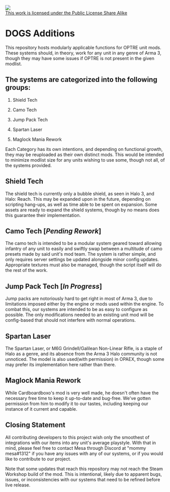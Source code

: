 <a rel="license" href="https://www.bohemia.net/community/licenses/arma-public-license-share-alike" target="_blank" ><img src="https://data.bistudio.com/images/license/APL-SA.png" ><br>This work is licensed under the Public License Share Alike</a>

<h1> DOGS Additions </h1>

This repository hosts modularly applicable functions for OPTRE unit mods. These systems should, in theory, work for any unit in any genre of Arma 3, though they may have some issues if OPTRE is not present in the given modlist.

<h2> The systems are categorized into the following groups: </h2>

1. Shield Tech

2. Camo Tech

3. Jump Pack Tech

4. Spartan Laser

5. Maglock Mania Rework

Each Category has its own intentions, and depending on functional growth, they may be reuploaded as their own distinct mods. This would be intended to minimize modlist size for any units wishing to use some, though not all, of the systems provided.

<h2> Shield Tech </h2>

The shield tech is currently only a bubble shield, as seen in Halo 3, and Halo: Reach. This may be expanded upon in the future, depending on scripting hang-ups, as well as time able to be spent on expansion. Some assets are ready to expand the shield systems, though by no means does this guarantee their implementation.

<h2> Camo Tech [<i>Pending Rework</i>] </h2>

The camo tech is intended to be a modular system geared toward allowing infantry of any unit to easily and swiftly swap between a multitude of camo presets made by said unit's mod team. The system is rather simple, and only requires server settings be updated alongside minor config updates. Appropriate textures must also be managed, though the script itself will do the rest of the work.

<h2> Jump Pack Tech [<i>In Progress</i>] </h2>

Jump packs are notoriously hard to get right in most of Arma 3, due to limitations imposed either by the engine or mods used within the engine. To combat this, our systems are intended to be as easy to configure as possible. The only modifications needed to an existing unit mod will be config-based that should not interfere with normal operations.

<h2> Spartan Laser </h2>

The Spartan Laser, or M6G Grindell/Galilean Non-Linear Rifle, is a staple of Halo as a genre, and its absence from the Arma 3 Halo community is not unnoticed. The model is also used(with permission) in OPAEX, though some may prefer its implementation here rather than there.

<h2> Maglock Mania Rework </h2>

While Cardboardboxo's mod is very well made, he doesn't often have the necessary free time to keep it up-to-date and bug-free. We've gotten permission from him to modify it to our tastes, including keeping our instance of it current and capable.

<h2> Closing Statement </h2>

All contributing developers to this project wish only the smoothest of integrations with our items into any unit's average playstyle. With that in mind, please feel free to contact Mesa through Discord at "mommy mesa#1312" if you have any issues with any of our systems, or if you would like to contribute to our project.

Note that some updates that reach this repository may not reach the Steam Workshop build of the mod. This is intentional, likely due to apparent bugs, issues, or inconsistencies with our systems that need to be refined before live release.
